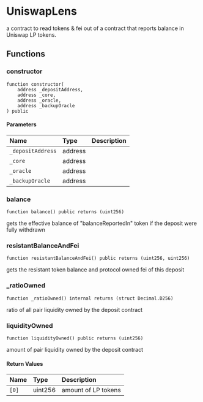 # UniswapLens

a contract to read tokens & fei out of a contract that reports balance in Uniswap LP tokens.

## Functions

### constructor

```solidity
function constructor(
    address _depositAddress,
    address _core,
    address _oracle,
    address _backupOracle
) public
```

#### Parameters

| Name | Type | Description |
| :--- | :--- | :---------- |
| `_depositAddress` | address |  |
| `_core` | address |  |
| `_oracle` | address |  |
| `_backupOracle` | address |  |

### balance

```solidity
function balance() public returns (uint256)
```

gets the effective balance of "balanceReportedIn" token if the deposit were fully withdrawn

### resistantBalanceAndFei

```solidity
function resistantBalanceAndFei() public returns (uint256, uint256)
```

gets the resistant token balance and protocol owned fei of this deposit

### _ratioOwned

```solidity
function _ratioOwned() internal returns (struct Decimal.D256)
```

ratio of all pair liquidity owned by the deposit contract

### liquidityOwned

```solidity
function liquidityOwned() public returns (uint256)
```

amount of pair liquidity owned by the deposit contract

#### Return Values

| Name | Type | Description |
| :--- | :--- | :---------- |
| `[0]` | uint256 | amount of LP tokens |

